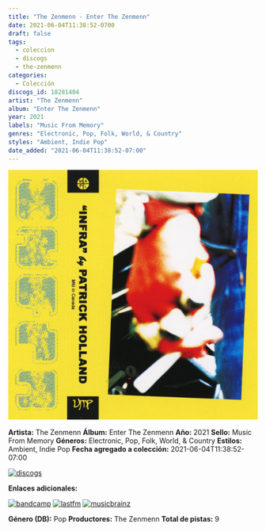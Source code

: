 ```yaml
---
title: "The Zenmenn - Enter The Zenmenn"
date: 2021-06-04T11:38:52-0700
draft: false
tags:
  - coleccion
  - discogs
  - the-zenmenn
categories:
  - Colección
discogs_id: 18281404
artist: "The Zenmenn"
album: "Enter The Zenmenn"
year: 2021
labels: "Music From Memory"
genres: "Electronic, Pop, Folk, World, & Country"
styles: "Ambient, Indie Pop"
date_added: "2021-06-04T11:38:52-07:00"
---
```


![cover](image.jpeg (The Zenmenn - Enter The Zenmenn))

**Artista:** The Zenmenn
**Álbum:** Enter The Zenmenn
**Año:** 2021
**Sello:** Music From Memory
**Géneros:** Electronic, Pop, Folk, World, & Country
**Estilos:** Ambient, Indie Pop
**Fecha agregado a colección:** 2021-06-04T11:38:52-07:00

[![discogs](../../links/svg/discogs.png (discogs))](https://api.discogs.com/releases/18281404)


**Enlaces adicionales:**

[![bandcamp](../../links/svg/bandcamp.png (bandcamp))](https://music-from-memory.bandcamp.com/album/enter-the-zenmenn)
[![lastfm](../../links/svg/lastfm.png (lastfm))](https://www.last.fm/music/The+Zenmenn/Enter+The+Zenmenn)
[![musicbrainz](../../links/svg/musicbrainz.png (musicbrainz))](https://musicbrainz.org/release/62e29bd7-4d5f-4f9a-9464-104541f45e64)

**Género (DB):** Pop
**Productores:** The Zenmenn
**Total de pistas:** 9

